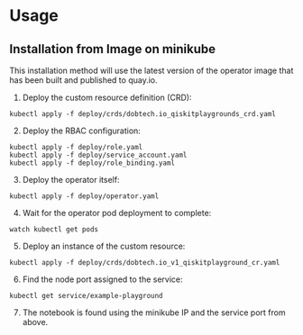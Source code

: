 # Usage

## Installation from Image on minikube

This installation method will use the latest version of the operator image that has been built and published to quay.io.

1. Deploy the custom resource definition (CRD):
```
kubectl apply -f deploy/crds/dobtech.io_qiskitplaygrounds_crd.yaml
```
2. Deploy the RBAC configuration:
```
kubectl apply -f deploy/role.yaml
kubectl apply -f deploy/service_account.yaml
kubectl apply -f deploy/role_binding.yaml
```
3. Deploy the operator itself:
```
kubectl apply -f deploy/operator.yaml
```
4. Wait for the operator pod deployment to complete:
```
watch kubectl get pods
```
5. Deploy an instance of the custom resource:
```
kubectl apply -f deploy/crds/dobtech.io_v1_qiskitplayground_cr.yaml
```
6. Find the node port assigned to the service:
```
kubectl get service/example-playground
```
7. The notebook is found using the minikube IP and the service port from above.

